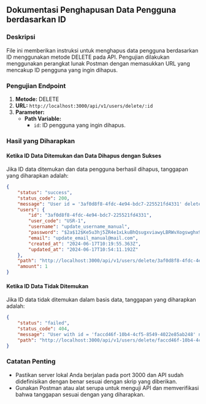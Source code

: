 ## Dokumentasi Penghapusan Data Pengguna berdasarkan ID

### Deskripsi
File ini memberikan instruksi untuk menghapus data pengguna berdasarkan ID menggunakan metode DELETE pada API. Pengujian dilakukan menggunakan perangkat lunak Postman dengan memasukkan URL yang mencakup ID pengguna yang ingin dihapus.

### Pengujian Endpoint

1. **Metode:** DELETE
2. **URL:** `http://localhost:3000/api/v1/users/delete/:id`
3. **Parameter:**
    - **Path Variable:**
        - `id`: ID pengguna yang ingin dihapus.

### Hasil yang Diharapkan

#### Ketika ID Data Ditemukan dan Data Dihapus dengan Sukses

Jika ID data ditemukan dan data pengguna berhasil dihapus, tanggapan yang diharapkan adalah:

```json
{
    "status": "success",
    "status_code": 200,
    "message": "User id = '3af0d8f8-4fdc-4e94-bdc7-225521fd4331' deleted successfully",
    "users": {
        "id": "3af0d8f8-4fdc-4e94-bdc7-225521fd4331",
        "user_code": "USR-1",
        "username": "update_username_manual",
        "password": "$2a$12$Ke5u3hj5ZR4e1xLkuBhQsugxviawyLBRWvXogswghx9vjuZqtBDUS",
        "email": "update_email_manual@mail.com",
        "created_at": "2024-06-17T10:19:55.363Z",
        "updated_at": "2024-06-17T10:54:11.192Z"
    },
    "path": "http://localhost:3000/api/v1/users/delete/3af0d8f8-4fdc-4e94-bdc7-225521fd4331",
    "amount": 1
}
```

#### Ketika ID Data Tidak Ditemukan

Jika ID data tidak ditemukan dalam basis data, tanggapan yang diharapkan adalah:

```json
{
    "status": "failed",
    "status_code": 404,
    "message": "User with id = 'faccd46f-10b4-4cf5-8549-4022e85ab248' not found",
    "path": "http://localhost:3000/api/v1/users/delete/faccd46f-10b4-4cf5-8549-4022e85ab248"
}
```

### Catatan Penting
- Pastikan server lokal Anda berjalan pada port 3000 dan API sudah didefinisikan dengan benar sesuai dengan skrip yang diberikan.
- Gunakan Postman atau alat serupa untuk menguji API dan memverifikasi bahwa tanggapan sesuai dengan yang diharapkan.